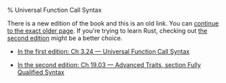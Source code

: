 % Universal Function Call Syntax

There is a new edition of the book and this is an old link.
You can [continue to the exact older page][1].
If you're trying to learn Rust, checking out [the second edition][2] might be a better choice.

* [In the first edition: Ch 3.24 — Universal Function Call Syntax][1]

* [In the second edition: Ch 19.03 — Advanced Traits, section Fully Qualified Syntax][2]


[1]: first-edition/ufcs.html
[2]: second-edition/ch19-03-advanced-traits.html#fully-qualified-syntax-for-disambiguation
